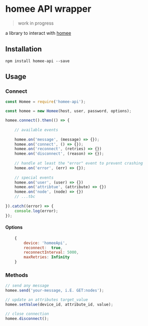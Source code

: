 # homee API wrapper

> work in progress

a library to interact with [homee](https://hom.ee)

## Installation
```
npm install homee-api --save
```

## Usage

### Connect
```js
const Homee = require('homee-api');

const homee = new Homee(host, user, password, options);

homee.connect().then(() => {
    
    // available events
    
    homee.on('message', (message) => {});
    homee.on('connect', () => {});
    homee.on('reconnect', (retries) => {})
    homee.on('disconnect', (reason) => {});
    
    // handle at least the "error" event to prevent crashing
    homee.on('error', (err) => {});
    
    // special events
    homee.on('user', (user) => {})
    homee.on('attribtue', (attribute) => {})
    homee.on('node', (node) => {})
    // ...tbc
    
}).catch((error) => {
    console.log(error);
});
```

#### Options
```js
    {
        device: 'homeeApi',
        reconnect:  true,
        reconnectInterval: 5000,
        maxRetries: Infinity
    }
```
### Methods
```js
// send any message
homee.send('your-message, i.E. GET:nodes');

// update an attributes target_value
homee.setValue(device_id, attribute_id, value);

// close connection
homee.disconnect();
```
